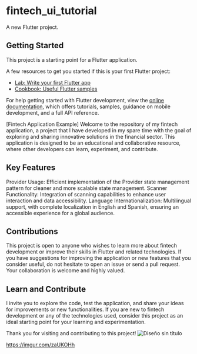 # fintech_ui_tutorial

A new Flutter project.

## Getting Started

This project is a starting point for a Flutter application.

A few resources to get you started if this is your first Flutter project:

- [Lab: Write your first Flutter app](https://docs.flutter.dev/get-started/codelab)
- [Cookbook: Useful Flutter samples](https://docs.flutter.dev/cookbook)

For help getting started with Flutter development, view the
[online documentation](https://docs.flutter.dev/), which offers tutorials,
samples, guidance on mobile development, and a full API reference.


[Fintech Application Example]
Welcome to the repository of my fintech application, a project that I have developed in my spare time with the goal of exploring and sharing innovative solutions in the financial sector. This application is designed to be an educational and collaborative resource, where other developers can learn, experiment, and contribute.

## Key Features
Provider Usage: Efficient implementation of the Provider state management pattern for cleaner and more scalable state management.
Scanner Functionality: Integration of scanning capabilities to enhance user interaction and data accessibility.
Language Internationalization: Multilingual support, with complete localization in English and Spanish, ensuring an accessible experience for a global audience.
## Contributions
This project is open to anyone who wishes to learn more about fintech development or improve their skills in Flutter and related technologies. If you have suggestions for improving the application or new features that you consider useful, do not hesitate to open an issue or send a pull request. Your collaboration is welcome and highly valued.

## Learn and Contribute
I invite you to explore the code, test the application, and share your ideas for improvements or new functionalities. If you are new to fintech development or any of the technologies used, consider this project as an ideal starting point for your learning and experimentation.

Thank you for visiting and contributing to this project!
![Diseño sin título](https://github.com/ronnycontento95/fintech/assets/71358808/9e651592-df30-40c6-8dc7-d5eda90e748d)

https://imgur.com/zaUKOHh
